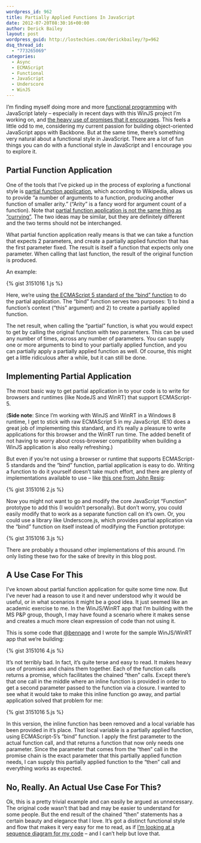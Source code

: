 ```yaml
---
wordpress_id: 962
title: Partially Applied Functions In JavaScript
date: 2012-07-20T08:30:16+00:00
author: Derick Bailey
layout: post
wordpress_guid: http://lostechies.com/derickbailey/?p=962
dsq_thread_id:
  - "773265069"
categories:
  - Async
  - ECMAScript
  - Functional
  - JavaScript
  - Underscore
  - WinJS
---
```

I&#8217;m finding myself doing more and more [functional programming](http://en.wikipedia.org/wiki/Functional_programming) with JavaScript lately &#8211; especially in recent days with this WinJS project I&#8217;m working on, and [the heavy use of promises that it encourages](http://lostechies.com/derickbailey/2012/07/19/want-to-build-win8winjs-apps-you-need-to-understand-promises/). This feels a little odd to me, considering my current passion for building object-oriented JavaScript apps with Backbone. But at the same time, there&#8217;s something very natural about a functional style in JavaScript. There are a lot of fun things you can do with a functional style in JavaScript and I encourage you to explore it.

## Partial Function Application

One of the tools that I&#8217;ve picked up in the process of exploring a functional style is [partial function application](http://en.wikipedia.org/wiki/Partial_application), which according to Wikipedia, allows us to provide &#8220;a number of arguments to a function, producing another function of smaller arity.&#8221; (&#8220;Arity&#8221; is a fancy word for argument count of a function). Note that [partial function application is not the same thing as &#8220;currying&#8221;](http://msmvps.com/blogs/jon_skeet/archive/2012/01/30/currying-vs-partial-function-application.aspx). The two ideas may be similar, but they are definitely different and the two terms should not be interchanged.

What partial function application really means is that we can take a function that expects 2 parameters, and create a partially applied function that has the first parameter fixed. The result is itself a function that expects only one parameter. When calling that last function, the result of the original function is produced.

An example:

{% gist 3151016 1.js %}

Here, we&#8217;re using [the ECMAScript 5 standard of the &#8220;bind&#8221; function](https://developer.mozilla.org/en/JavaScript/Reference/Global_Objects/Function/bind) to do the partial application. The &#8220;bind&#8221; function serves two purposes: 1) to bind a function&#8217;s context (&#8220;this&#8221; argument) and 2) to create a partially applied function. 

The net result, when calling the &#8220;partial&#8221; function, is what you would expect to get by calling the original function with two parameters. This can be used any number of times, across any number of parameters. You can supply one or more arguments to bind to your partially applied function, and you can partially apply a partially applied function as well. Of course, this might get a little ridiculous after a while, but it can still be done.

## Implementing Partial Application 

The most basic way to get partial application in to your code is to write for browsers and runtimes (like NodeJS and WinRT) that support ECMAScript-5. 

(**Side note**: Since I&#8217;m working with WinJS and WinRT in a Windows 8 runtime, I get to stick with raw ECMAScript 5 in my JavaScript. IE10 does a great job of implementing this standard, and it&#8217;s really a pleasure to write applications for this browser and the WinRT run time. The added benefit of not having to worry about cross-browser compatibility when building a WinJS application is also really refreshing.) 

But even if you&#8217;re not using a browser or runtime that supports ECMAScript-5 standards and the &#8220;bind&#8221; function, partial application is easy to do. Writing a function to do it yourself doesn&#8217;t take much effort, and there are plenty of implementations available to use &#8211; like [this one from John Resig](http://ejohn.org/blog/partial-functions-in-javascript/):

{% gist 3151016 2.js %}

Now you might not want to go and modify the core JavaScript &#8220;Function&#8221; prototype to add this (I wouldn&#8217;t personally). But don&#8217;t worry, you could easily modify that to work as a separate function call on it&#8217;s own. Or, you could use a library like Underscore.js, which provides partial application via the &#8220;bind&#8221; function on itself instead of modifying the Function prototype:

{% gist 3151016 3.js %}

There are probably a thousand other implementations of this around. I&#8217;m only listing these two for the sake of brevity in this blog post.

## A Use Case For This

I&#8217;ve known about partial function application for quite some time now. But I&#8217;ve never had a reason to use it and never understood why it would be useful, or in what scenarios it might be a good idea. It just seemed like an academic exercise to me. In the WinJS/WinRT app that I&#8217;m building with the MS P&P group, though, I may have found a scenario where it makes sense and creates a much more clean expression of code than not using it.

This is some code that [@bennage](https://twitter.com/bennage) and I wrote for the sample WinJS/WinRT app that we&#8217;re building:

{% gist 3151016 4.js %}

It&#8217;s not terribly bad. In fact, it&#8217;s quite terse and easy to read. It makes heavy use of promises and chains them together. Each of the function calls returns a promise, which facilitates the chained &#8220;then&#8221; calls. Except there&#8217;s that one call in the middle where an inline function is provided in order to get a second parameter passed to the function via a closure. I wanted to see what it would take to make this inline function go away, and partial application solved that problem for me:

{% gist 3151016 5.js %}

In this version, the inline function has been removed and a local variable has been provided in it&#8217;s place. That local variable is a partially applied function, using ECMAScript-5&#8217;s &#8220;bind&#8221; function. I apply the first parameter to the actual function call, and that returns a function that now only needs one parameter. Since the parameter that comes from the &#8220;then&#8221; call in the promise chain is the exact parameter that this partially applied function needs, I can supply this partially applied function to the &#8220;then&#8221; call and everything works as expected.

## No, Really. An Actual Use Case For This?

Ok, this is a pretty trivial example and can easily be argued as unnecessary. The original code wasn&#8217;t that bad and may be easier to understand for some people. But the end result of the chained &#8220;then&#8221; statements has a certain beauty and elegance that I love. It&#8217;s got a distinct functional style and flow that makes it very easy for me to read, as if [I&#8217;m looking at a sequence diagram for my code](http://lostechies.com/derickbailey/2012/05/10/modeling-explicit-workflow-with-code-in-javascript-and-backbone-apps/) &#8211; and I can&#8217;t help but love that.

